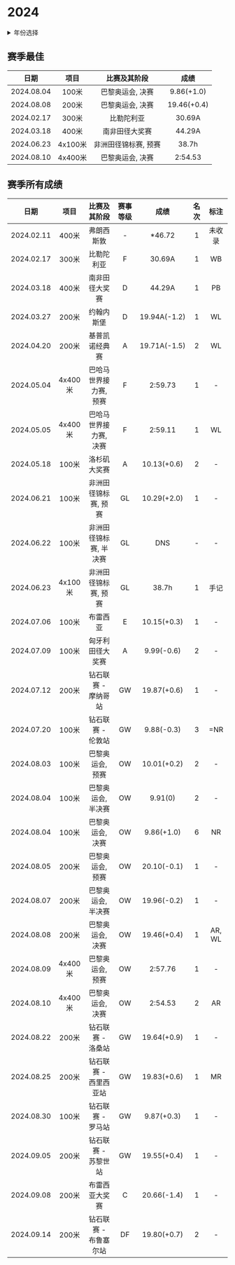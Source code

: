 # 2024

<details>
<summary>年份选择</summary>
- [2024](./Results/2024.md)

- [2023](./Results/2023.md)

- [2022](./Results/2022.md)

- [2021](./Results/2021.md)

- [2020](./Results/2020.md)

- [2019](./Results/2019.md)

</details>

## 赛季最佳

|    日期    |  项目   |     比赛及其阶段     |    成绩     |
| :--------: | :-----: | :------------------: | :---------: |
| 2024.08.04 |  100米  |   巴黎奥运会, 决赛   | 9.86(+1.0)  |
| 2024.08.08 |  200米  |   巴黎奥运会, 决赛   | 19.46(+0.4) |
| 2024.02.17 |  300米  |      比勒陀利亚      |   30.69A    |
| 2024.03.18 |  400米  |    南非田径大奖赛    |   44.29A    |
| 2024.06.23 | 4x100米 | 非洲田径锦标赛, 预赛 |    38.7h    |
| 2024.08.10 | 4x400米 |   巴黎奥运会, 决赛   |   2:54.53   |

## 赛季所有成绩

|    日期    |  项目   |      比赛及其阶段      | 赛事等级 |     成绩     | 名次 |  标注  |
| :--------: | :-----: | :--------------------: | :------: | :----------: | :--: | :----: |
| 2024.02.11 |  400米  |       弗朗西斯敦       |    -     |    *46.72    |  1   | 未收录 |
| 2024.02.17 |  300米  |       比勒陀利亚       |    F     |    30.69A    |  1   |   WB   |
| 2024.03.18 |  400米  |     南非田径大奖赛     |    D     |    44.29A    |  1   |   PB   |
| 2024.03.27 |  200米  |       约翰内斯堡       |    D     | 19.94A(-1.2) |  1   |   WL   |
| 2024.04.20 |  200米  |     基普凯诺经典赛     |    A     | 19.71A(-1.5) |  2   |   WL   |
| 2024.05.04 | 4x400米 | 巴哈马世界接力赛, 预赛 |    F     |   2:59.73    |  1   |   -    |
| 2024.05.05 | 4x400米 | 巴哈马世界接力赛, 决赛 |    F     |   2:59.11    |  1   |   WL   |
| 2024.05.18 |  100米  |      洛杉矶大奖赛      |    A     | 10.13(+0.6)  |  2   |   -    |
| 2024.06.21 |  100米  |  非洲田径锦标赛, 预赛  |    GL    | 10.29(+2.0)  |  1   |   -    |
| 2024.06.22 |  100米  | 非洲田径锦标赛, 半决赛 |    GL    |     DNS      |  -   |   -    |
| 2024.06.23 | 4x100米 |  非洲田径锦标赛, 预赛  |    GL    |    38.7h     |  1   |  手记  |
| 2024.07.06 |  100米  |        布雷西亚        |    E     | 10.15(+0.3)  |  1   |   -    |
| 2024.07.09 |  100米  |    匈牙利田径大奖赛    |    A     |  9.99(-0.6)  |  2   |   -    |
| 2024.07.12 |  200米  |  钻石联赛 - 摩纳哥站   |    GW    | 19.87(+0.6)  |  1   |   -    |
| 2024.07.20 |  100米  |   钻石联赛 - 伦敦站    |    GW    |  9.88(-0.3)  |  3   |  =NR   |
| 2024.08.03 |  100米  |    巴黎奥运会, 预赛    |    OW    | 10.01(+0.2)  |  2   |   -    |
| 2024.08.04 |  100米  |   巴黎奥运会, 半决赛   |    OW    |   9.91(0)    |  2   |   -    |
| 2024.08.04 |  100米  |    巴黎奥运会, 决赛    |    OW    |  9.86(+1.0)  |  6   |   NR   |
| 2024.08.05 |  200米  |    巴黎奥运会, 预赛    |    OW    | 20.10(-0.1)  |  1   |   -    |
| 2024.08.07 |  200米  |   巴黎奥运会, 半决赛   |    OW    | 19.96(-0.2)  |  1   |   -    |
| 2024.08.08 |  200米  |    巴黎奥运会, 决赛    |    OW    | 19.46(+0.4)  |  1   | AR, WL |
| 2024.08.09 | 4x400米 |    巴黎奥运会, 预赛    |    OW    |   2:57.76    |  1   |   -    |
| 2024.08.10 | 4x400米 |    巴黎奥运会, 决赛    |    OW    |   2:54.53    |  2   |   AR   |
| 2024.08.22 |  200米  |   钻石联赛 - 洛桑站    |    GW    | 19.64(+0.9)  |  1   |   -    |
| 2024.08.25 |  200米  | 钻石联赛 - 西里西亚站  |    GW    | 19.83(+0.6)  |  1   |   MR   |
| 2024.08.30 |  100米  |   钻石联赛 - 罗马站    |    GW    |  9.87(+0.3)  |  1   |   -    |
| 2024.09.05 |  200米  |  钻石联赛 - 苏黎世站   |    GW    | 19.55(+0.4)  |  1   |   -    |
| 2024.09.08 |  200米  |     布雷西亚大奖赛     |    C     | 20.66(-1.4)  |  1   |   -    |
| 2024.09.14 |  200米  | 钻石联赛 - 布鲁塞尔站  |    DF    | 19.80(+0.7)  |  2   |   -    |
